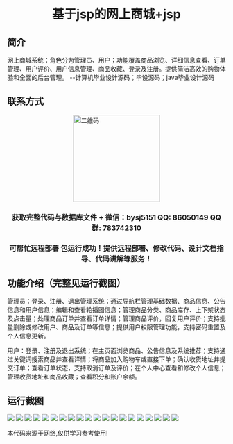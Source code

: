 <p><h1 align="center">基于jsp的网上商城+jsp</h1></p>

## 简介
网上商城系统：角色分为管理员、用户；功能覆盖商品浏览、详细信息查看、订单管理、用户评价、用户信息管理、商品收藏、登录及注册。提供简洁高效的购物体验和全面的后台管理。    --计算机毕业设计源码；毕设源码；java毕业设计源码


## 联系方式
<img src="https://bs-1329754181.cos.ap-shanghai.myqcloud.com/wx.jpg" alt="二维码" style="display: block; margin: 0 auto;" width="200px">
<p><h3 align="center">获取完整代码与数据库文件 + 微信：bysj5151 QQ: 86050149 QQ群: 783742310</h3></p>
<p><h3 align="center">可帮忙远程部署 包运行成功！提供远程部署、修改代码、设计文档指导、代码讲解等服务！</h3></p>

## 功能介绍（完整见运行截图）
管理员：登录、注册、退出管理系统；通过导航栏管理基础数据、商品信息、公告信息和用户信息；编辑和查看轮播图信息；管理商品分类、商品库存、上下架状态及点击量；处理商品订单并查看订单详情；管理商品评价，回复用户评价；支持批量删除或修改用户、商品及订单等信息；提供用户权限管理功能，支持密码重置及个人信息更新。

用户：登录、注册及退出系统；在主页面浏览商品、公告信息及系统推荐；支持通过关键词搜索商品并查看详情；将商品加入购物车或直接下单；确认收货地址并提交订单；查看订单状态，支持取消订单及评价；在个人中心查看和修改个人信息；管理收货地址和商品收藏；查看积分和账户余额。


## 运行截图
![](https://bs-1329754181.cos.ap-shanghai.myqcloud.com/ssm/OnlineShoppingMallJsp/img/001.jpg)
![](https://bs-1329754181.cos.ap-shanghai.myqcloud.com/ssm/OnlineShoppingMallJsp/img/002.jpg)
![](https://bs-1329754181.cos.ap-shanghai.myqcloud.com/ssm/OnlineShoppingMallJsp/img/003.jpg)
![](https://bs-1329754181.cos.ap-shanghai.myqcloud.com/ssm/OnlineShoppingMallJsp/img/004.jpg)
![](https://bs-1329754181.cos.ap-shanghai.myqcloud.com/ssm/OnlineShoppingMallJsp/img/005.jpg)
![](https://bs-1329754181.cos.ap-shanghai.myqcloud.com/ssm/OnlineShoppingMallJsp/img/006.jpg)
![](https://bs-1329754181.cos.ap-shanghai.myqcloud.com/ssm/OnlineShoppingMallJsp/img/007.jpg)
![](https://bs-1329754181.cos.ap-shanghai.myqcloud.com/ssm/OnlineShoppingMallJsp/img/008.jpg)
![](https://bs-1329754181.cos.ap-shanghai.myqcloud.com/ssm/OnlineShoppingMallJsp/img/009.jpg)
![](https://bs-1329754181.cos.ap-shanghai.myqcloud.com/ssm/OnlineShoppingMallJsp/img/010.jpg)
![](https://bs-1329754181.cos.ap-shanghai.myqcloud.com/ssm/OnlineShoppingMallJsp/img/011.jpg)
![](https://bs-1329754181.cos.ap-shanghai.myqcloud.com/ssm/OnlineShoppingMallJsp/img/012.jpg)
![](https://bs-1329754181.cos.ap-shanghai.myqcloud.com/ssm/OnlineShoppingMallJsp/img/013.jpg)
![](https://bs-1329754181.cos.ap-shanghai.myqcloud.com/ssm/OnlineShoppingMallJsp/img/014.jpg)
![](https://bs-1329754181.cos.ap-shanghai.myqcloud.com/ssm/OnlineShoppingMallJsp/img/015.jpg)
![](https://bs-1329754181.cos.ap-shanghai.myqcloud.com/ssm/OnlineShoppingMallJsp/img/016.jpg)
![](https://bs-1329754181.cos.ap-shanghai.myqcloud.com/ssm/OnlineShoppingMallJsp/img/017.jpg)
![](https://bs-1329754181.cos.ap-shanghai.myqcloud.com/ssm/OnlineShoppingMallJsp/img/018.jpg)
![](https://bs-1329754181.cos.ap-shanghai.myqcloud.com/ssm/OnlineShoppingMallJsp/img/019.jpg)
![](https://bs-1329754181.cos.ap-shanghai.myqcloud.com/ssm/OnlineShoppingMallJsp/img/020.jpg)

<p>本代码来源于网络,仅供学习参考使用!</p>
